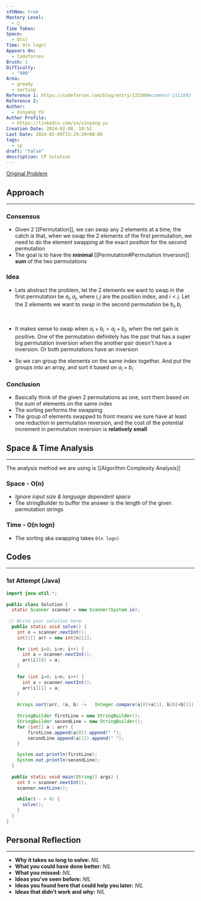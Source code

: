 ```yaml
---
sthNew: true
Mastery Level:
  - 📕
Time Taken: 
Space:
  - O(n)
Time: O(n logn)
Appears On:
  - Codeforces
Brush: 1
Difficulty:
  - "900"
Area:
  - greedy
  - sorting
Reference 1: https://codeforces.com/blog/entry/125300#comment-1111892
Reference 2: 
Author:
  - Xinyang YU
Author Profile:
  - https://linkedin.com/in/xinyang-yu
Creation Date: 2024-02-08, 10:52
Last Date: 2024-02-09T15:29:20+08:00
tags:
  - cp
draft: "false"
description: CP Solution
---
```

[Original Problem](https://codeforces.com/contest/1918/problem/B)
## Approach
---
### Consensus
- Given 2 [[Permutation]], we can swap any 2 elements at a time, the catch is that, when we swap the 2 elements of the first permutation, we need to do the element swapping at the exact position for the second permutation
- The goal is to have the **minimal** [[Permutation#Permutation Inversion]] **sum** of the two permutations

### Idea
- Lets abstract the problem, let the 2 elements we want to swap in the first permutation be $a_i,a_j$, where $i,j$ are the position index, and $i<j$. Let the 2 elements we want to swap in the second permutation be $b_i,b_j$
</br>

- It makes sense to swap when $a_{i} + b_{i} > a_{j} + b_{j}$, when the net gain is positive. One of the permutation definitely has the pair that has a super big permutation inversion when the another pair doesn't have a inversion. Or both permutations have an inversion
  </br>

- So we can group the elements on the same index together. And put the groups into an array, and sort it based on $a_{i} + b_{i}$
### Conclusion
- Basically think of the given 2 permutations as one, sort them based on the sum of elements on the same index
- The sorting performs the swapping
- The group of elements swapped to front means we sure have at least one reduction in permutation reversion, and the cost of the potential increment in permutation reversion is **relatively small**


## Space & Time Analysis
---
The analysis method we are using is [[Algorithm Complexity Analysis]]
### Space - O(n)
- *Ignore input size & language dependent space*
- The stringBuilder to buffer the answer is the length of the given permutation strings
### Time - O(n logn)
- The sorting aka swapping takes `O(n logn)`
 

## Codes
---
### 1st Attempt (Java)
```java
import java.util.*;
     
public class Solution {
  static Scanner scanner = new Scanner(System.in);
 
 // Write your solution here
  public static void solve() {
    int n = scanner.nextInt();
    int[][] arr = new int[n][2];
 
    for (int i=0; i<n; i++) {
      int a = scanner.nextInt();
      arr[i][0] = a;
    }
 
    for (int i=0; i<n; i++) {
      int a = scanner.nextInt();
      arr[i][1] = a;
    }
 
    Arrays.sort(arr, (a, b) ->   Integer.compare(a[0]+a[1], b[0]+b[1]));
 
    StringBuilder firstLine = new StringBuilder();
    StringBuilder secondLine = new StringBuilder();
    for (int[] a : arr) {
        firstLine.append(a[0]).append(" ");
        secondLine.append(a[1]).append(" ");
    }

    System.out.println(firstLine);
    System.out.println(secondLine);
  }
 
  public static void main(String[] args) {
    int t = scanner.nextInt();
    scanner.nextLine();
    
    while(t-- > 0) {
      solve();
    }
  }
}
```

## Personal Reflection
---
- **Why it takes so long to solve:** *NIL*
- **What you could have done better:** *NIL*
- **What you missed:** *NIL*
- **Ideas you've seen before:** *NIL*
- **Ideas you found here that could help you later:** *NIL*
- **Ideas that didn't work and why:** *NIL*